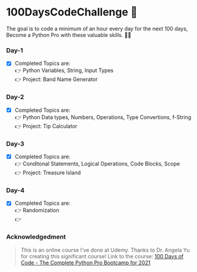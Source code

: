 # 100DaysCodeChallenge 🐍
The goal is to code a minimum of an hour every day for the next 100 days, Become a Python Pro with these valuable skills. 🗽🚀

### Day-1
- [x] Completed Topics are: <br>
👉 Python Variables, String, Input Types <br>
👉 Project: Band Name Generator 

### Day-2
- [x] Completed Topics are: <br>
👉 Python Data types, Numbers, Operations, Type Convertions, f-String <br>
👉 Project: Tip Calculator

### Day-3
- [x] Completed Topics are: <br>
👉 Conditonal Statements, Logical Operations, Code Blocks, Scope <br>
👉 Project: Treasure Island 

### Day-4
- [x] Completed Topics are: <br>
👉 Randomization <br>
👉

### Acknowledgedment
> This is an online course I've done at Udemy. Thanks to Dr. Angela Yu for creating this significant course! Link to the course:  [100 Days of Code - The Complete Python Pro Bootcamp for 2021](https://www.udemy.com/course/100-days-of-code/)
